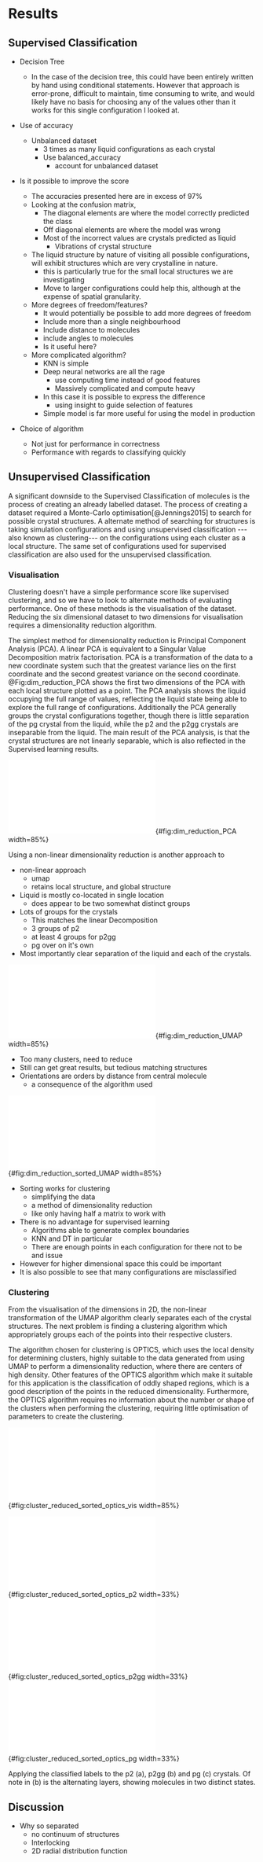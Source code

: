 # Results

## Supervised Classification

- Decision Tree
    - In the case of the decision tree,
        this could have been entirely written by hand
        using conditional statements.
        However that approach is error-prone,
        difficult to maintain,
        time consuming to write,
        and would likely have no basis
        for choosing any of the values other than
        it works for this single configuration I looked at.

- Use of accuracy
    - Unbalanced dataset
        - 3 times as many liquid configurations as each crystal
        - Use balanced_accuracy
            - account for unbalanced dataset

 - Is it possible to improve the score
    - The accuracies presented here are in excess of 97\%
    - Looking at the confusion matrix,
        - The diagonal elements are where the model correctly predicted the class
        - Off diagonal elements are where the model was wrong
        - Most of the incorrect values are crystals predicted as liquid
            - Vibrations of crystal structure
    - The liquid structure by nature of visiting all possible configurations,
        will exhibit structures which are very crystalline in nature.
        - this is particularly true for the small local structures we are investigating
        - Move to larger configurations could help this, although at the expense
            of spatial granularity.
    - More degrees of freedom/features?
        - It would potentially be possible to add more degrees of freedom
        - Include more than a single neighbourhood
        - Include distance to molecules
        - include angles to molecules
        - Is it useful here?
    - More complicated algorithm?
        - KNN is simple
        - Deep neural networks are all the rage
            - use computing time instead of good features
            - Massively complicated and compute heavy
        - In this case it is possible to express the difference
            - using insight to guide selection of features
        - Simple model is far more useful for using the model in production

- Choice of algorithm
    - Not just for performance in correctness
    - Performance with regards to classifying quickly

## Unsupervised Classification


A significant downside to the Supervised Classification of molecules
is the process of creating an already labelled dataset.
The process of creating a dataset
required a Monte-Carlo optimisation[@Jennings2015]
to search for possible crystal structures.
A alternate method of searching for structures
is taking simulation configurations
and using unsupervised classification
---also known as clustering---
on the configurations
using each cluster as a local structure.
The same set of configurations
used for supervised classification
are also used for the unsupervised classification.

### Visualisation

Clustering doesn't have a simple performance score
like supervised clustering,
and so we have to look to alternate methods
of evaluating performance.
One of these methods is the visualisation of the dataset.
Reducing the six dimensional dataset to two dimensions for visualisation
requires a dimensionality reduction algorithm.

The simplest method for dimensionality reduction
is Principal Component Analysis (PCA).
A linear PCA is equivalent to
a Singular Value Decomposition matrix factorisation.
PCA is a transformation of the data
to a new coordinate system
such that the greatest variance lies on the first coordinate
and the second greatest variance on the second coordinate.
@Fig:dim_reduction_PCA shows the first two dimensions of the PCA
with each local structure plotted as a point.
The PCA analysis shows the liquid occupying the full range of values,
reflecting the liquid state being able to explore the full range of configurations.
Additionally the PCA generally groups the crystal configurations together,
though there is little separation of the pg crystal from the liquid,
while the p2 and the p2gg crystals are inseparable from the liquid.
The main result of the PCA analysis,
is that the crystal structures are not linearly separable,
which is also reflected in the Supervised learning results.

![Dimensionality reduction of the trimer dataset using a linear Principal Components
Analysis. Each point is coloured according to it's labelled structure. There are regions
of high density for each crystal structure, though there is little separation of the
crystal structures.
](../Projects/MLCrystals/figures/dim_reduction_PCA.pdf){#fig:dim_reduction_PCA width=85%}

Using a non-linear dimensionality reduction
is another approach to

- non-linear approach
    - umap
    - retains local structure, and global structure
- Liquid is mostly co-located in single location
    - does appear to be two somewhat distinct groups
- Lots of groups for the crystals
    - This matches the linear Decomposition
    - 3 groups of p2
    - at least 4 groups for p2gg
    - pg over on it's own
- Most importantly clear separation of the liquid and each of the crystals.


![Dimensionality reduction of the trimer dataset using Uniform Manifold Approximation
and Projection.
](../Projects/MLCrystals/figures/dim_reduction_UMAP.pdf){#fig:dim_reduction_UMAP width=85%}

- Too many clusters, need to reduce
- Still can get great results, but tedious matching structures
- Orientations are orders by distance from central molecule
    - a consequence of the algorithm used

![Dimensionality reduction using UMAP of the orientations ordered by value.
This greatly simplifies the number of clusters,
with the liquid, the p2 and the pg crystals all in a single cluster,
while the p2gg crystal is split across two clusters.
](../Projects/MLCrystals/figures/dim_reduction_sorted_UMAP.pdf){#fig:dim_reduction_sorted_UMAP width=85%}

- Sorting works for clustering
    - simplifying the data
    - a method of dimensionality reduction
    - like only having half a matrix to work with
- There is no advantage for supervised learning
    - Algorithms able to generate complex boundaries
    - KNN and DT in particular
    - There are enough points in each configuration for there not to be and issue
- However for higher dimensional space this could be important
- It is also possible to see that many configurations are misclassified


### Clustering

From the visualisation of the dimensions in 2D,
the non-linear transformation of the UMAP algorithm
clearly separates each of the crystal structures.
The next problem is finding a clustering algorithm
which appropriately groups each of the points
into their respective clusters.

The algorithm chosen for clustering is OPTICS,
which uses the local density for determining clusters,
highly suitable to the data generated from using UMAP
to perform a dimensionality reduction,
where there are centers of high density.
Other features of the OPTICS algorithm
which make it suitable for this application
is the classification of oddly shaped regions,
which is a good description
of the points in the reduced dimensionality.
Furthermore, the OPTICS algorithm
requires no information about the number
or shape of the clusters when performing the clustering,
requiring little optimisation of parameters to create the clustering.

![Result of clustering on the reduced dataset using the OPTICS algorithm.
](../Projects/MLCrystals/figures/cluster_reduced_sorted_optics_vis.pdf){#fig:cluster_reduced_sorted_optics_vis width=85%}

<div id="fig:cluster_reduced_sorted_optics" class="subfigures">

![p2](../Projects/MLCrystals/figures/cluster_reduced_sorted_optics-p2.pdf){#fig:cluster_reduced_sorted_optics_p2 width=33%}
![p2gg](../Projects/MLCrystals/figures/cluster_reduced_sorted_optics-p2gg.pdf){#fig:cluster_reduced_sorted_optics_p2gg width=33%}
![pg](../Projects/MLCrystals/figures/cluster_reduced_sorted_optics-pg.pdf){#fig:cluster_reduced_sorted_optics_pg width=33%}

Applying the classified labels to the p2 (a), p2gg (b) and pg (c) crystals. Of note in
(b) is the alternating layers, showing molecules in two distinct states.

</div>



## Discussion

- Why so separated
    - no continuum of structures
    - Interlocking
    - 2D radial distribution function

